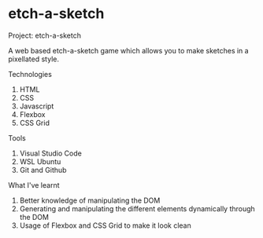 # etch-a-sketch

Project: etch-a-sketch

A web based etch-a-sketch game which allows you to make sketches in a pixellated style.

Technologies
1) HTML
2) CSS
3) Javascript
4) Flexbox
5) CSS Grid

Tools
1) Visual Studio Code
2) WSL Ubuntu
3) Git and Github

What I've learnt
1) Better knowledge of manipulating the DOM
2) Generating and manipulating the different elements dynamically through the DOM
3) Usage of Flexbox and CSS Grid to make it look clean
